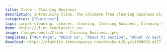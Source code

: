 ```yaml
---
title: Clino – Cleaning Business
description: Introducing Clino, the ultimate free cleaning business Elementor template kit. Elevate your online presence with meticulously crafted templates that exude professionalism and style. Seamlessly designed using Elementor, these versatile templates empower you to effortlessly customize your website. Captivate your audience with a modern and sleek layout that showcases your cleaning services effectively. Whether you're a cleaning company or an individual entrepreneur, Clino offers a range of free templates to suit your needs. Unlock the potential of your website with Clino's user-friendly interface and eye-catching designs. Transform clicks into loyal customers – get Clino today!
categories: ["Business"]
tags: carpet cleaning, cleaner, cleaning, Cleaning Business, Cleaning Service, company, elementor, Elementor Pro, house, housekeeping, maid, maintenance, washing, window cleaning, wordpress template
demo: https://clino.templatekit.co/
image: /images/posts/Clino – Cleaning Business.jpeg
templates: ["404 Page", "About Us", "About V1 Section", "About V2 Section", "About V3 Section", "Banner Section", "Benefits Section", "Blog Section", "Blog", "Bread Crumbs Section", "Company Services", "Contacts V1 Section", "Contacts V2 Section", "Contacts V3 Section", "Contacts", "Faqs Section", "Faqs", "Footer V2 Section", "Footer", "Gallery Section", "Global", "Header V2 Section", "Header", "Hero 1 Section", "Hero V2 Section", "Home Page 1", "Home Page 2", "Offers", "Photo Gallery", "Prices V1 Section", "Prices V2 Section", "Pricing V3 Section", "Pricing", "Services Section", "Single Post", "Single Service", "Team Section", "Team", "Testimonials Section"]
download: https://elemkits.lemonsqueezy.com/checkout/buy/c1f00089-a977-4c3e-b03d-1ff7d534beb3
---
```

